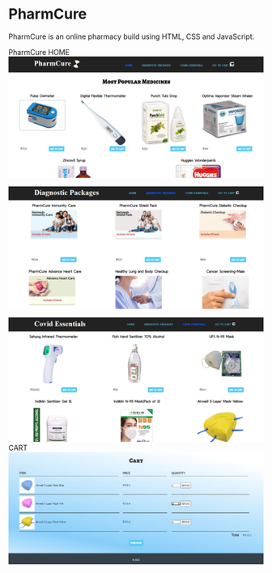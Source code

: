# PharmCure
PharmCure is an online pharmacy build using HTML, CSS and JavaScript.

PharmCure HOME
![Test Image 1](https://github.com/sarthakmishraa/PharmCure/blob/main/sample1.PNG)

![Test Image 2](https://github.com/sarthakmishraa/PharmCure/blob/main/sample2.PNG)

![Test Image 3](https://github.com/sarthakmishraa/PharmCure/blob/main/sample3.PNG)
CART
![Test Image 4](https://github.com/sarthakmishraa/PharmCure/blob/main/sample4.PNG)
